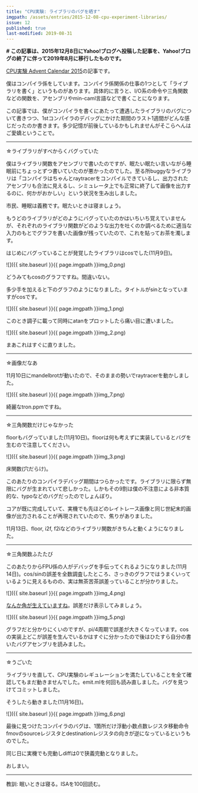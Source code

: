 ```yaml
---
title: "CPU実験: ライブラリのバグを晒す"
imgpath: /assets/entries/2015-12-08-cpu-experiment-libraries/
issue: 12
published: true
last-modified: 2019-08-31
---
```


**\# この記事は、2015年12月8日にYahoo!ブログへ投稿した記事を、Yahoo!ブログの終了に伴って2019年8月に移行したものです。**

[CPU実験 Advent Calendar 2015](http://www.adventar.org/calendars/1056)の記事です。

僕はコンパイラ係をしています。コンパイラ係関係の仕事の1つとして「ライブラリを書く」というものがあります。具体的に言うと、I/O系の命令や三角関数などの関数を、アセンブリやmin-caml言語などで書くことになります。

この記事では、僕がコンパイラを書くにあたって遭遇したライブラリのバグについて書きつつ、1stコンパイラのデバッグにかけた期間のラスト1週間がどんな感じだったのか書きます。多少記憶が前後しているかもしれませんがそこらへんはご愛嬌ということで。

----

☆ライブラリがすべからくバグっていた

僕はライブラリ関数をアセンブリで書いたのですが、眠たい眠たい言いながら睡眠前にちょっとずつ書いていたのが悪かったのでした。至る所buggyなライブラリは「コンパイラはちゃんとraytracerをコンパイルできているし、出力されたアセンブリも合法に見えるし、シミュレータ上でも正常に終了して画像を出力するのに、何かがおかしい」という状況を生み出しました。

市民、睡眠は義務です。眠たいときは寝ましょう。

もうどのライブラリがどのようにバグっていたのかはいちいち覚えていませんが、それぞれのライブラリ関数がどのような出力を吐くのか調べるために適当な入力のもとでグラフを書いた画像が残っていたので、これを貼ってお茶を濁します。

はじめにバグっていることが発覚したライブラリはcosでした(11月9日)。

![]({{ site.baseurl }}{{ page.imgpath }}img_0.png)

どうみてもcosのグラフですね。間違いない。

多少手を加えると下のグラフのようになりました。タイトルがsinとなっていますがcosです。

![]({{ site.baseurl }}{{ page.imgpath }}img_1.png)

このとき調子に載って同時にatanをプロットしたら痛い目に遭いました。

![]({{ site.baseurl }}{{ page.imgpath }}img_2.png)

まあこれはすぐに直りました。

----

☆画像だなあ

11月10日にmandelbrotが動いたので、そのままの勢いでraytracerを動かしました。

![]({{ site.baseurl }}{{ page.imgpath }}img_7.png)

綺麗なtron.ppmですね。

----

☆三角関数だけじゃなかった

floorもバグっていました(11月10日)。floorは何も考えずに実装しているとバグを生むので注意してください。

![]({{ site.baseurl }}{{ page.imgpath }}img_3.png)

床関数(穴だらけ)。

このあたりのコンパイラデバッグ期間はつらかったです。ライブラリに限らず無限にバグが生まれていて悲しかった。しかもその9割は僕の不注意による非本質的な、typoなどのバグだったのでしょんぼり。

コアが既に完成していて、実機でも先ほどのレイトレース画像と同じ世紀末的画像が出力されることが再現されていたので、焦りがありました。

11月13日、floor, i2f, f2iなどのライブラリ関数がきちんと動くようになりました。

----

☆三角関数ふたたび

このあたりからFPU係の人がデバッグを手伝ってくれるようになりました(11月14日)。cos/sinの誤差を全数調査したところ、さっきのグラフではうまくいっているように見えるものの、実は無茶苦茶誤差っていることが分かりました。

![]({{ site.baseurl }}{{ page.imgpath }}img_4.png)

[なんか角が生えていますね](https://twitter.com/levelfour_/status/661033151464996864)。誤差だけ表示してみましょう。

![]({{ site.baseurl }}{{ page.imgpath }}img_5.png)

グラフだと分かりにくいのですが、pi/4周期で誤差が大きくなっています。cosの実装上どこが誤差を生んでいるかはすぐに分かったので後はひたすら自分の書いたバグアセンブリを読みました。

----

☆うごいた

ライブラリを直して、CPU実験のレギュレーションを満たしていることを全て確認してもまだ動きませんでした。emit.mlを何回も読み直しました。バグを見つけてコミットしました。

そうしたら動きました(11月16日)。

![]({{ site.baseurl }}{{ page.imgpath }}img_6.png)

最後に見つけたコンパイラのバグは、1箇所だけ浮動小数点数レジスタ移動命令fmovのsourceレジスタとdestinationレジスタの向きが逆になっているというものでした。

同じ日に実機でも完動しdiffは0で狭義完動となりました。

おしまい。

----

教訓: 眠いときは寝る。ISAを100回読む。
